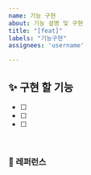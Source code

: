 ```yaml
---
name: 기능 구현
about: 기능 설명 및 구현
title: "[feat]"
labels: "기능구현"
assignees: 'username'

---
```


## ✨ 구현 할 기능
- [ ] 
- [ ] 
- [ ] 

<br>

### 📕 레퍼런스 